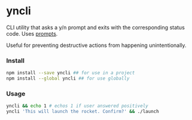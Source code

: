 # yncli

CLI utility that asks a y/n prompt and exits with the corresponding status code. Uses [prompts](https://github.com/terkelg/prompts).

Useful for preventing destructive actions from happening unintentionally.

### Install

```sh
npm install --save yncli ## for use in a project
npm install --global yncli ## for use globally
```

### Usage

```sh
yncli && echo 1 # echos 1 if user answered positively
yncli 'This will launch the rocket. Confirm?' && ./launch
```
